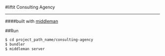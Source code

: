 #liftit Consulting Agency

-------------------------

####built with [middleman](https://middlemanapp.com/)

##Run

```sh
$ cd project_path_name/consulting-agency
$ bundler
$ middleman server
```